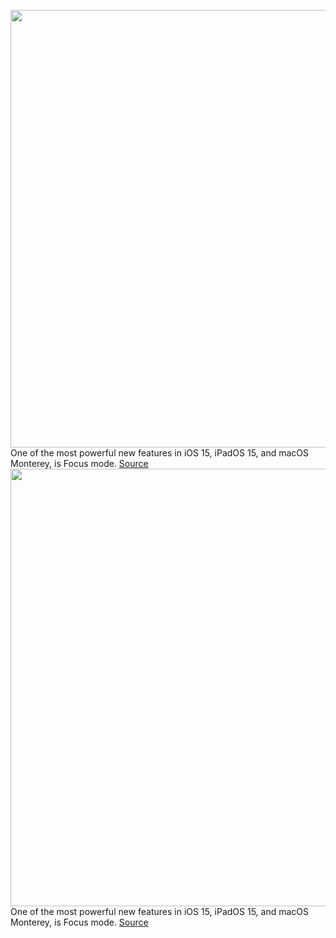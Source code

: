 <img src='https://cdn.vox-cdn.com/thumbor/ei8pzxQZ74LDPxDufwJ94R0OhcY=/0x0:3360x2100/1200x800/filters:focal(1412x782:1948x1318)/cdn.vox-cdn.com/uploads/chorus_image/image/69597243/focus2.0.png' width='700px' /><br/>
One of the most powerful new features in iOS 15, iPadOS 15, and macOS Monterey, is Focus mode.
<a href='https://www.theverge.com/22579920/how-to-use-focus-modes-apple-ios-15-ipados-macos-monterey'> Source <a/><img src='https://cdn.vox-cdn.com/thumbor/ei8pzxQZ74LDPxDufwJ94R0OhcY=/0x0:3360x2100/1200x800/filters:focal(1412x782:1948x1318)/cdn.vox-cdn.com/uploads/chorus_image/image/69597243/focus2.0.png' width='700px' /><br/>
One of the most powerful new features in iOS 15, iPadOS 15, and macOS Monterey, is Focus mode.
<a href='https://www.theverge.com/22579920/how-to-use-focus-modes-apple-ios-15-ipados-macos-monterey'> Source <a/>